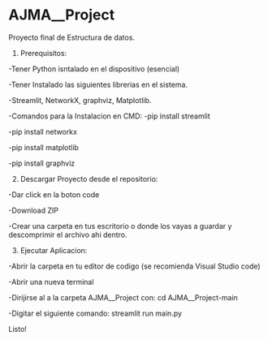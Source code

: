 # AJMA__Project
Proyecto final de Estructura de datos.

1. Prerequisitos:

-Tener Python isntalado en el dispositivo (esencial) 


-Tener Instalado las siguientes librerias en el sistema.


-Streamlit, NetworkX, graphviz, Matplotlib.


-Comandos para la Instalacion en CMD:
-pip install streamlit


-pip install networkx


-pip install matplotlib


-pip install graphviz


2. Descargar Proyecto desde el repositorio:


-Dar click en la boton code


-Download ZIP


-Crear una carpeta en tus escritorio o donde los vayas a guardar y descomprimir el archivo ahi dentro.


3. Ejecutar Aplicacion:


-Abrir la carpeta en tu editor de codigo (se recomienda Visual Studio code)


-Abrir una nueva terminal


-Dirijirse al a la carpeta AJMA__Project con: cd AJMA__Project-main


-Digitar el siguiente comando: streamlit run main.py


Listo!
